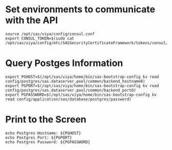 # Set environments to communicate with the API

    source /opt/sas/viya/config/consul.conf
    export CONSUL_TOKEN=$(sudo cat /opt/sas/viya/config/etc/SASSecurityCertificateFramework/tokens/consul/default/client.token)

# Query Postges Information

    export PGHOST=$(/opt/sas/viya/home/bin/sas-bootstrap-config kv read config/postgres/sas.dataserver.pool/common/backend_hostname0)
    export PGPORT=$(/opt/sas/viya/home/bin/sas-bootstrap-config kv read config/postgres/sas.dataserver.pool/common/backend_port0)
    export PGPASSWORD=$(/opt/sas/viya/home/bin/sas-bootstrap-config kv read config/application/sas/database/postgres/password)

# Print to the Screen

    echo Postgres Hostname: ${PGHOST}
    echo Postgres Port: ${PGPORT}
    echo Postgres Password: ${PGPASSWORD}
